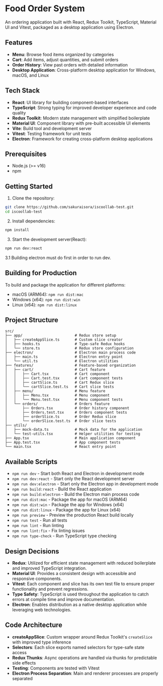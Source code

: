 # Food Order System

An ordering application built with React, Redux Toolkit, TypeScript, Material UI and Vitest, packaged as a desktop application using Electron.

## Features

- **Menu**: Browse food items organized by categories
- **Cart**: Add items, adjust quantities, and submit orders
- **Order History**: View past orders with detailed information
- **Desktop Application**: Cross-platform desktop application for Windows, macOS, and Linux

## Tech Stack

- **React**: UI library for building component-based interfaces
- **TypeScript**: Strong typing for improved developer experience and code quality
- **Redux Toolkit**: Modern state management with simplified boilerplate
- **Material UI**: Component library with pre-built accessible UI elements
- **Vite**: Build tool and development server
- **Vitest**: Testing framework for unit tests
- **Electron**: Framework for creating cross-platform desktop applications

## Prerequisites

- Node.js (>= v16)
- npm

## Getting Started

1. Clone the repository:

```bash
git clone https://github.com/sakuraisora/iscoollab-test.git
cd iscoollab-test
```

2. Install dependencies:

```bash
npm install
```

3. Start the development server(React):

```bash
npm run dev:react
```

3.1 Building electron must do first in order to run dev.

## Building for Production

To build and package the application for different platforms:

- macOS (ARM64): `npm run dist:mac`
- Windows (x64): `npm run dist:win`
- Linux (x64): `npm run dist:linux`

## Project Structure

```
src/
├── app/                        # Redux store setup
│   ├── createAppSlice.ts       # Custom slice creator
│   ├── hooks.ts                # Type-safe Redux hooks
│   └── store.ts                # Redux store configuration
├── electron/                   # Electron main process code
│   ├── main.ts                 # Electron entry point
│   └── util.ts                 # Electron utilities
├── features/                   # Feature-based organization
│   ├── cart/                   # Cart feature
│   │   ├── Cart.tsx            # Cart component
│   │   ├── Cart.test.tsx       # Cart component tests
│   │   ├── cartSlice.ts        # Cart Redux slice
│   │   └── cartSlice.test.ts   # Cart slice tests
│   ├── menu/                   # Menu feature
│   │   ├── Menu.tsx            # Menu component
│   │   └── Menu.test.tsx       # Menu component tests
│   └── orders/                 # Orders feature
│       ├── Orders.tsx          # Order history component
│       ├── Orders.test.tsx     # Orders component tests
│       ├── orderSlice.ts       # Order Redux slice
│       └── orderSlice.test.ts  # Order slice tests
├── utils/
│   ├── mock-data.ts            # Mock data for the application
│   └── test-utils.tsx          # Helper utilities for testing
├── App.tsx                     # Main application component
├── App.test.tsx                # App component tests
└── main.tsx                    # React entry point
```

## Available Scripts

- `npm run dev` - Start both React and Electron in development mode
- `npm run dev:react` - Start only the React development server
- `npm run dev:electron` - Start only the Electron app in development mode
- `npm run build:react` - Build the React application
- `npm run build:electron` - Build the Electron main process code
- `npm run dist:mac` - Package the app for macOS (ARM64)
- `npm run dist:win` - Package the app for Windows (x64)
- `npm run dist:linux` - Package the app for Linux (x64)
- `npm run preview` - Preview the production React build locally
- `npm run test` - Run all tests
- `npm run lint` - Run linting
- `npm run lint:fix` - Fix linting issues
- `npm run type-check` - Run TypeScript type checking

## Design Decisions

- **Redux**: Utilized for efficient state management with reduced boilerplate and improved TypeScript integration.
- **Material UI**: Provides a consistent design with accessible and responsive components.
- **Vitest**: Each component and slice has its own test file to ensure proper functionality and prevent regressions.
- **Type Safety**: TypeScript is used throughout the application to catch errors at compile time and improve documentation.
- **Electron**: Enables distribution as a native desktop application while leveraging web technologies.

## Code Architecture

- **createAppSlice**: Custom wrapper around Redux Toolkit's `createSlice` with improved type inference
- **Selectors**: Each slice exports named selectors for type-safe state access
- **Redux Thunks**: Async operations are handled via thunks for predictable side effects
- **Testing**: Components are tested with Vitest
- **Electron Process Separation**: Main and renderer processes are properly separated
